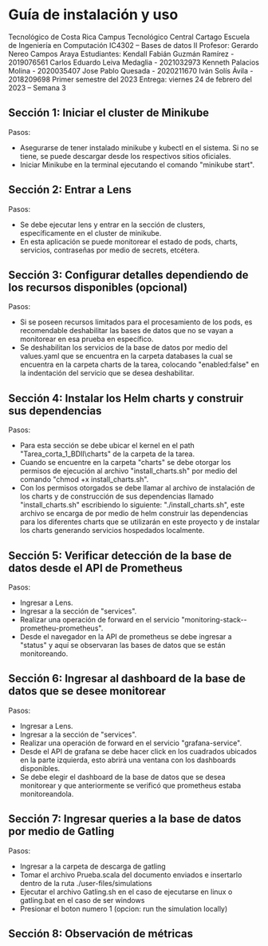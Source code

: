 # Guía de instalación y uso 
Tecnológico de Costa Rica
Campus Tecnológico Central Cartago
Escuela de Ingeniería en Computación
IC4302 – Bases de datos II
Profesor: Gerardo Nereo Campos Araya
Estudiantes: 
Kendall Fabián Guzmán Ramírez - 2019076561
Carlos Eduardo Leiva Medaglia - 2021032973
Kenneth Palacios Molina       - 2020035407
Jose Pablo Quesada            - 2020211670
Iván Solís Ávila              - 2018209698
Primer semestre del 2023
Entrega: viernes 24 de febrero del 2023 – Semana 3



## Sección 1: Iniciar el cluster de Minikube
Pasos:
 - Asegurarse de tener instalado minikube y kubectl en el sistema. Si no se tiene, se puede descargar desde los respectivos sitios oficiales.
 - Iniciar Minikube en la terminal ejecutando  el comando "minikube start".
## Sección 2: Entrar a Lens
Pasos:
 - Se debe ejecutar lens y entrar en la sección de clusters, específicamente en el cluster de minikube.
 - En esta aplicación se puede monitorear el estado de pods, charts, servicios, contraseñas por medio de secrets, etcétera.
## Sección 3: Configurar detalles dependiendo de los recursos disponibles (opcional)
Pasos:
 - Si se poseen recursos limitados para el procesamiento de los pods, es recomendable deshabilitar las bases de datos que no se vayan a monitorear en esa prueba en específico.
 - Se deshabilitan los servicios de la base de datos por medio del values.yaml que se encuentra en la carpeta databases la cual se encuentra en la carpeta charts de la tarea, colocando "enabled:false" en la indentación del servicio que se desea deshabilitar.
## Sección 4: Instalar los Helm charts y construir sus dependencias
Pasos:
- Para esta sección se debe ubicar el kernel en el path "Tarea_corta_1_BDII\charts\" de la carpeta de la tarea. 
- Cuando se encuentre en la carpeta "charts" se debe otorgar los permisos de ejecución al archivo "install_charts.sh" por medio del comando "chmod +x install_charts.sh".
- Con los permisos otorgados se debe llamar al archivo de instalación de los charts y de construcción de sus dependencias llamado "install_charts.sh" escribiendo lo siguiente: "./install_charts.sh", este archivo se encarga de por medio de helm construir las dependencias para los diferentes charts que se utilizarán en este proyecto y de instalar los charts generando servicios hospedados localmente.
## Sección 5: Verificar detección de la base de datos desde el API de Prometheus
Pasos:
- Ingresar a Lens.
- Ingresar a la sección de  "services".
- Realizar una operación de forward en el servicio "monitoring-stack--prometheu-prometheus".
- Desde el navegador en la API de prometheus se debe ingresar a "status" y aquí se observaran las bases de datos que se están monitoreando.
## Sección 6: Ingresar al dashboard de la base de datos que se desee monitorear
Pasos:
- Ingresar a Lens.
- Ingresar a la sección de  "services".
- Realizar una operación de forward en el servicio "grafana-service".
- Desde el API de grafana se debe hacer click en los cuadrados ubicados en la parte izquierda, esto abrirá una ventana con los dashboards disponibles.
- Se debe elegir el dashboard de la base de datos que se desea monitorear y que anteriormente se verificó que prometheus estaba monitoreandola.
## Sección 7: Ingresar queries a la base de datos por medio de Gatling
Pasos:  
- Ingresar a la carpeta de descarga de gatling
- Tomar el archivo Prueba.scala del documento enviados e insertarlo dentro de la ruta  ./user-files/simulations
- Ejecutar el archivo Gatling.sh en el caso de ejecutarse en linux o gatling.bat en el caso de ser windows
- Presionar el boton numero 1 (opcion: run the simulation locally)


## Sección 8: Observación de métricas


